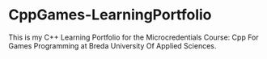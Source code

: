 # CppGames-LearningPortfolio
 This is my C++ Learning Portfolio for the Microcredentials Course: Cpp For Games Programming at Breda University Of Applied Sciences.
